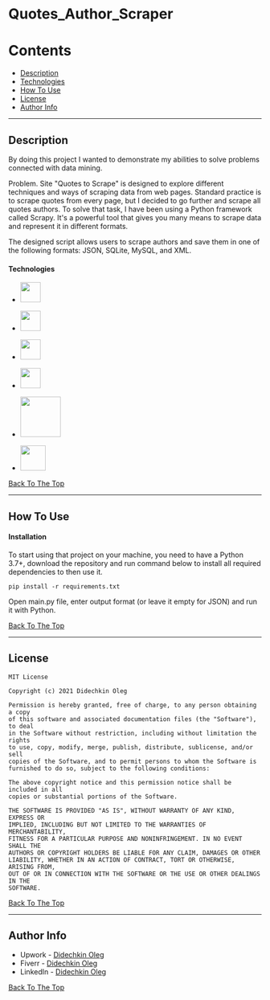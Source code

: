 # Quotes_Author_Scraper

Contents
========

- [Description](#description)
- [Technologies](#technologies)
- [How To Use](#how-to-use)
- [License](#license)
- [Author Info](#author-info)

---

## Description

By doing this project I wanted to demonstrate my abilities to solve problems connected with data mining.

Problem. Site "Quotes to Scrape" is designed to explore different techniques and ways of scraping data from web pages. Standard practice is to scrape quotes from every page, but I decided to go further and scrape all quotes authors. To solve that task, I have been using a Python framework called Scrapy. It's a powerful tool that gives you many means to scrape data and represent it in different formats.

The designed script allows users to scrape authors and save them in one of the following formats: JSON, SQLite, MySQL, and XML.

#### Technologies

- <img width="40px" src="https://user-images.githubusercontent.com/1499751/115736045-a513f280-a393-11eb-8dbd-ebd3eda15841.png"/>
* <img width="40px" src="https://user-images.githubusercontent.com/1499751/120819176-f9e28580-c55b-11eb-9635-93e2dc487f8e.png"/>
- <img width="40px" src="https://user-images.githubusercontent.com/1499751/120821194-ecc69600-c55d-11eb-99ab-4df9ae2dca53.png"/> 
* <img width="40px" src="https://user-images.githubusercontent.com/1499751/120819621-6d849280-c55c-11eb-8e85-71e662d72dc7.png"/> 
- <img width="80px" src="https://user-images.githubusercontent.com/1499751/120820664-6a3dd680-c55d-11eb-818c-dbd8f68481aa.png"/> 
* <img width="50px" src="https://user-images.githubusercontent.com/1499751/120820294-159a5b80-c55d-11eb-8e27-32dc85f5a88f.png"/>

[Back To The Top](#Quotes_Author_Scraper)

---

## How To Use

#### Installation

To start using that project on your machine, you need to have a Python 3.7+, download the repository and run command below to install all required dependencies to then use it.

`pip install -r requirements.txt`

Open main.py file, enter output format (or leave it empty for JSON) and run it with Python.

[Back To The Top](#Quotes_Author_Scraper)

---

## License

```text
MIT License

Copyright (c) 2021 Didechkin Oleg

Permission is hereby granted, free of charge, to any person obtaining a copy
of this software and associated documentation files (the "Software"), to deal
in the Software without restriction, including without limitation the rights
to use, copy, modify, merge, publish, distribute, sublicense, and/or sell
copies of the Software, and to permit persons to whom the Software is
furnished to do so, subject to the following conditions:

The above copyright notice and this permission notice shall be included in all
copies or substantial portions of the Software.

THE SOFTWARE IS PROVIDED "AS IS", WITHOUT WARRANTY OF ANY KIND, EXPRESS OR
IMPLIED, INCLUDING BUT NOT LIMITED TO THE WARRANTIES OF MERCHANTABILITY,
FITNESS FOR A PARTICULAR PURPOSE AND NONINFRINGEMENT. IN NO EVENT SHALL THE
AUTHORS OR COPYRIGHT HOLDERS BE LIABLE FOR ANY CLAIM, DAMAGES OR OTHER
LIABILITY, WHETHER IN AN ACTION OF CONTRACT, TORT OR OTHERWISE, ARISING FROM,
OUT OF OR IN CONNECTION WITH THE SOFTWARE OR THE USE OR OTHER DEALINGS IN THE
SOFTWARE.
```

[Back To The Top](#Quotes_Author_Scraper)

---

## Author Info

- Upwork - [Didechkin Oleg](https://www.upwork.com/freelancers/~01bc2c6d8b19205903)
- Fiverr - [Didechkin Oleg](https://www.fiverr.com/dbofury)
- LinkedIn - [Didechkin Oleg](https://www.linkedin.com/in/%D0%BE%D0%BB%D0%B5%D0%B3-%D0%B4%D0%B8%D0%B4%D0%B5%D1%87%D0%BA%D0%B8%D0%BD-881687214/?locale=en_US)

[Back To The Top](#Quotes_Author_Scraper)

